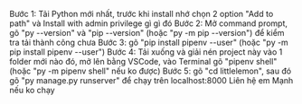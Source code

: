 Bước 1: Tải Python mới nhất, trước khi install nhớ chọn 2 option "Add to path" và Install with admin privilege gì gì đó
Bước 2: Mở command prompt, gõ "py --version" và "pip --version" (hoặc "py -m pip --version") để kiểm tra tải thành công chưa
Bước 3: gõ "pip install pipenv --user" (hoặc "py -m pip install pipenv --user")
Bước 4: Tải xuống và giải nén project này vào 1 folder mới nào đó, mở lên bằng VSCode, vào Terminal gõ "pipenv shell" (hoặc "py -m pipenv shell" nếu ko được)
Bước 5: gõ "cd littlelemon", sau đó gõ "py manage.py runserver" để chạy trên localhost:8000
Liên hệ em Mạnh nếu ko chạy
